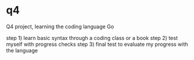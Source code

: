 # q4
Q4 project, learning the coding language Go

step 1) learn basic syntax through a coding class or a book
step 2) test myself with progress checks
step 3) final test to evaluate my progress with the language
